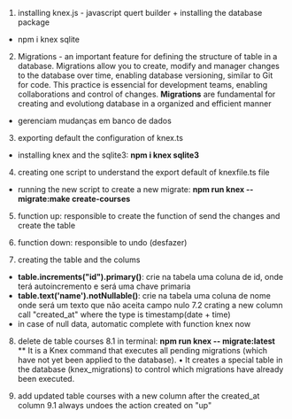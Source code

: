 1. installing knex.js - javascript quert builder + installing the database package
 - npm i knex sqlite

2. Migrations - an important feature for defining the structure of table in a database. Migrations allow you to create, modify and manager changes to the database over time, enabling database versioning, similar to Git for code. This practice is essencial for development teams, enabling collaborations and control of changes. **Migrations** are fundamental for creating and evolutiong database in a organized and efficient manner
- gerenciam mudanças em banco de dados

3. exporting default the configuration of knex.ts
- installing knex and the sqlite3:
**npm i knex sqlite3**

4. creating one script to understand the export default of knexfile.ts file
- running the new script to create a new migrate: **npm run knex -- migrate:make create-courses**

5. function up: responsible to create the function of send the changes and create the table
6. function down: responsible to undo (desfazer)

7. creating the table and the colums
- **table.increments("id").primary()**: crie na tabela uma coluna de id, onde terá autoincremento e será uma chave primaria
- **table.text('name').notNullable()**: crie na tabela uma coluna de nome onde será um texto que não aceita campo nulo
7.2 crating a new column call "created_at" where the type is timestamp(date + time)
- in case of null data, automatic complete with function knex now

8. delete de table courses
8.1 in terminal: **npm run knex -- migrate:latest**
** It is a Knex command that executes all pending migrations (which have not yet been applied to the database). • It creates a special table in the database (knex_migrations) to control which migrations have already been executed.

9. add updated table courses with a new column after the created_at column
9.1 always undoes the action created on "up" 
